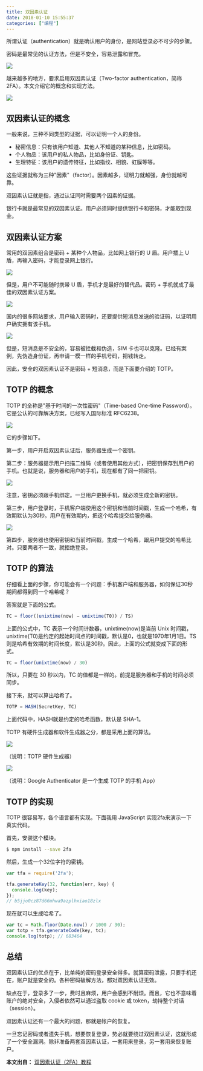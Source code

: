 ```yaml
---
title: 双因素认证
date: 2018-01-10 15:55:37
categories: ["编程"]
---
```


所谓认证（authentication）就是确认用户的身份，是网站登录必不可少的步骤。

密码是最常见的认证方法，但是不安全，容易泄露和冒充。

<!-- more -->

![](/images/2fa-tutorial/1.jpg)

越来越多的地方，要求启用双因素认证（Two-factor authentication，简称 2FA）。本文介绍它的概念和实现方法。

![](/images/2fa-tutorial/2.png)

## 双因素认证的概念

一般来说，三种不同类型的证据，可以证明一个人的身份。

- 秘密信息：只有该用户知道、其他人不知道的某种信息，比如密码。
- 个人物品：该用户的私人物品，比如身份证、钥匙。
- 生理特征：该用户的遗传特征，比如指纹、相貌、虹膜等等。

这些证据就称为三种"因素"（factor）。因素越多，证明力就越强，身份就越可靠。

双因素认证就是指，通过认证同时需要两个因素的证据。

银行卡就是最常见的双因素认证。用户必须同时提供银行卡和密码，才能取到现金。

## 双因素认证方案

常用的双因素组合是密码 + 某种个人物品，比如网上银行的 U 盾。用户插上 U 盾，再输入密码，才能登录网上银行。

![](/images/2fa-tutorial/3.jpg)

但是，用户不可能随时携带 U 盾，手机才是最好的替代品。密码 + 手机就成了最佳的双因素认证方案。

![](/images/2fa-tutorial/4.jpg)

国内的很多网站要求，用户输入密码时，还要提供短消息发送的验证码，以证明用户确实拥有该手机。

![](/images/2fa-tutorial/5.png)

但是，短消息是不安全的，容易被拦截和伪造，SIM 卡也可以克隆。已经有案例，先伪造身份证，再申请一模一样的手机号码，把钱转走。

因此，安全的双因素认证不是密码 + 短消息，而是下面要介绍的 TOTP。

## TOTP 的概念

TOTP 的全称是"基于时间的一次性密码"（Time-based One-time Password）。它是公认的可靠解决方案，已经写入国际标准 RFC6238。

![](/images/2fa-tutorial/6.jpg)

它的步骤如下。

第一步，用户开启双因素认证后，服务器生成一个密钥。

第二步：服务器提示用户扫描二维码（或者使用其他方式），把密钥保存到用户的手机。也就是说，服务器和用户的手机，现在都有了同一把密钥。

![](/images/2fa-tutorial/7.png)

注意，密钥必须跟手机绑定。一旦用户更换手机，就必须生成全新的密钥。

第三步，用户登录时，手机客户端使用这个密钥和当前时间戳，生成一个哈希，有效期默认为30秒。用户在有效期内，把这个哈希提交给服务器。

![](/images/2fa-tutorial/8.jpg)

第四步，服务器也使用密钥和当前时间戳，生成一个哈希，跟用户提交的哈希比对。只要两者不一致，就拒绝登录。

## TOTP 的算法

仔细看上面的步骤，你可能会有一个问题：手机客户端和服务器，如何保证30秒期间都得到同一个哈希呢？

答案就是下面的公式。
``` javascript
TC = floor((unixtime(now) − unixtime(T0)) / TS)
```
上面的公式中，TC 表示一个时间计数器，unixtime(now)是当前 Unix 时间戳，unixtime(T0)是约定的起始时间点的时间戳，默认是0，也就是1970年1月1日。TS 则是哈希有效期的时间长度，默认是30秒。因此，上面的公式就变成下面的形式。

``` javascript
TC = floor(unixtime(now) / 30)
```
所以，只要在 30 秒以内，TC 的值都是一样的。前提是服务器和手机的时间必须同步。

接下来，就可以算出哈希了。
``` javascript
TOTP = HASH(SecretKey, TC)
```
上面代码中，HASH就是约定的哈希函数，默认是 SHA-1。

TOTP 有硬件生成器和软件生成器之分，都是采用上面的算法。

![](/images/2fa-tutorial/9.jpg)

（说明：TOTP 硬件生成器）

![](/images/2fa-tutorial/10.png)

（说明：Google Authenticator 是一个生成 TOTP 的手机 App）

## TOTP 的实现

TOTP 很容易写，各个语言都有实现。下面我用 JavaScript 实现2fa来演示一下真实代码。

首先，安装这个模块。

``` bash
$ npm install --save 2fa
```
然后，生成一个32位字符的密钥。
``` javascript
var tfa = require('2fa');

tfa.generateKey(32, function(err, key) {
  console.log(key);
});
// b5jjo0cz87d66mhwa9azplhxiao18zlx
```
现在就可以生成哈希了。
``` javascript
var tc = Math.floor(Date.now() / 1000 / 30);
var totp = tfa.generateCode(key, tc);
console.log(totp); // 683464
```
## 总结

双因素认证的优点在于，比单纯的密码登录安全得多。就算密码泄露，只要手机还在，账户就是安全的。各种密码破解方法，都对双因素认证无效。

缺点在于，登录多了一步，费时且麻烦，用户会感到不耐烦。而且，它也不意味着账户的绝对安全，入侵者依然可以通过盗取 cookie 或 token，劫持整个对话（session）。

双因素认证还有一个最大的问题，那就是帐户的恢复。


一旦忘记密码或者遗失手机，想要恢复登录，势必就要绕过双因素认证，这就形成了一个安全漏洞。除非准备两套双因素认证，一套用来登录，另一套用来恢复账户。

**本文出自：** [双因素认证（2FA）教程](http://www.ruanyifeng.com/blog/2017/11/2fa-tutorial.html)